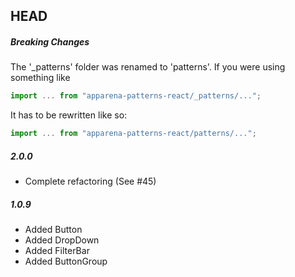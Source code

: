 ## HEAD

##### Breaking Changes
The '_patterns' folder was renamed to 'patterns'. If you were using something like
```javascript
import ... from "apparena-patterns-react/_patterns/...";
```
It has to be rewritten like so:
```javascript
import ... from "apparena-patterns-react/patterns/...";
```

##### 2.0.0
- Complete refactoring (See #45)

##### 1.0.9
- Added Button
- Added DropDown
- Added FilterBar
- Added ButtonGroup
